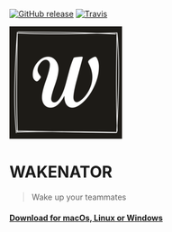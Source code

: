 

[![GitHub release](https://img.shields.io/github/release/edus44/wakenator.svg?style=flat-square)](https://github.com/edus44/wakenator/releases/latest)
[![Travis](https://img.shields.io/travis/edus44/wakenator.svg?style=flat-square)](https://travis-ci.org/edus44/wakenator)



![Wakenator Logo](./resources/logo200.png)

# WAKENATOR 

> Wake up your teammates

#### [Download for macOs, Linux or Windows](https://github.com/edus44/wakenator/releases/latest)
